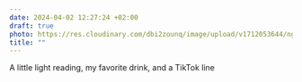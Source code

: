 ```yaml
---
date: 2024-04-02 12:27:24 +02:00
draft: true
photo: https://res.cloudinary.com/dbi2zounq/image/upload/v1712053644/nguimldtqfbl7ikkkgcg.jpg
title: ""
---
```

A little light reading, my favorite drink, and a TikTok line
